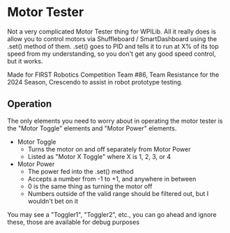 # Motor Tester

Not a very complicated Motor Tester thing for WPILib.
All it really does is allow you to control motors via Shuffleboard / SmartDashboard using the .set() method of them.
.set() goes to PID and tells it to run at X% of its top speed from my understanding, so you don't get any good speed control, but it works.

Made for FIRST Robotics Competition Team #86, Team Resistance for the 2024 Season, Crescendo to assist in robot prototype testing.

## Operation
The only elements you need to worry about in operating the motor tester is the "Motor Toggle" elements and "Motor Power" elements.
- Motor Toggle
  - Turns the motor on and off separately from Motor Power
  - Listed as "Motor X Toggle" where X is 1, 2, 3, or 4
- Motor Power
  - The power fed into the .set() method
  - Accepts a number from -1 to +1, and anywhere in between
  - 0 is the same thing as turning the motor off
  - Numbers outside of the valid range should be filtered out, but I wouldn't bet on it

You may see a "Toggler1", "Toggler2", etc., you can go ahead and ignore these, those are available for debug purposes

